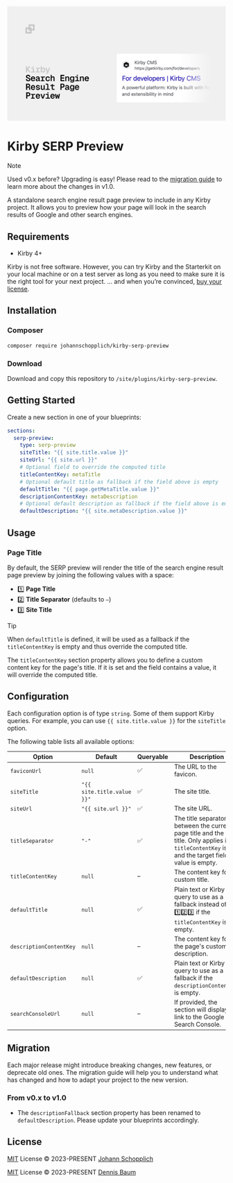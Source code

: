 ![Kirby Search Engine Result Page Preview](./.github/kirby-serp-preview.png)

# Kirby SERP Preview

> [!NOTE]
> Used v0.x before? Upgrading is easy! Please read to the [migration guide](#migration) to learn more about the changes in v1.0.

A standalone search engine result page preview to include in any Kirby project. It allows you to preview how your page will look in the search results of Google and other search engines.

## Requirements

- Kirby 4+

Kirby is not free software. However, you can try Kirby and the Starterkit on your local machine or on a test server as long as you need to make sure it is the right tool for your next project. … and when you’re convinced, [buy your license](https://getkirby.com/buy).

## Installation

### Composer

```bash
composer require johannschopplich/kirby-serp-preview
```

### Download

Download and copy this repository to `/site/plugins/kirby-serp-preview`.

## Getting Started

Create a new section in one of your blueprints:

```yml
sections:
  serp-preview:
    type: serp-preview
    siteTitle: "{{ site.title.value }}"
    siteUrl: "{{ site.url }}"
    # Optional field to override the computed title
    titleContentKey: metaTitle
    # Optional default title as fallback if the field above is empty
    defaultTitle: "{{ page.getMetaTitle.value }}"
    descriptionContentKey: metaDescription
    # Optional default description as fallback if the field above is empty
    defaultDescription: "{{ site.metaDescription.value }}"
```

## Usage

### Page Title

By default, the SERP preview will render the title of the search engine result page preview by joining the following values with a space:

- 1️⃣ **Page Title**
- 2️⃣ **Title Separator** (defaults to `–`)
- 3️⃣ **Site Title**

> [!TIP]
> When `defaultTitle` is defined, it will be used as a fallback if the `titleContentKey` is empty and thus override the computed title.

The `titleContentKey` section property allows you to define a custom content key for the page's title. If it is set and the field contains a value, it will override the computed title.

## Configuration

Each configuration option is of type `string`. Some of them support Kirby queries. For example, you can use `{{ site.title.value }}` for the `siteTitle` option.

The following table lists all available options:

| Option                  | Default                    | Queryable | Description                                                                                                                                             |
| ----------------------- | -------------------------- | --------- | ------------------------------------------------------------------------------------------------------------------------------------------------------- |
| `faviconUrl`            | `null`                     | ✅        | The URL to the favicon.                                                                                                                                 |
| `siteTitle`             | `"{{ site.title.value }}"` | ✅        | The site title.                                                                                                                                         |
| `siteUrl`               | `"{{ site.url }}"`         | ✅        | The site URL.                                                                                                                                           |
| `titleSeparator`        | `"-"`                      | ✅        | The title separator between the current page title and the site title. Only applies if no `titleContentKey` is set and the target field value is empty. |
| `titleContentKey`       | `null`                     | –         | The content key for a custom title.                                                                                                                     |
| `defaultTitle`          | `null`                     | ✅        | Plain text or Kirby query to use as a fallback instead of 1️⃣2️⃣3️⃣ if the `titleContentKey` is empty.                                                     |
| `descriptionContentKey` | `null`                     | –         | The content key for the page's custom description.                                                                                                      |
| `defaultDescription`    | `null`                     | ✅        | Plain text or Kirby query to use as a fallback if the `descriptionContentKey` is empty.                                                                 |
| `searchConsoleUrl`      | `null`                     | –         | If provided, the section will display a link to the Google Search Console.                                                                              |

## Migration

Each major release might introduce breaking changes, new features, or deprecate old ones. The migration guide will help you to understand what has changed and how to adapt your project to the new version.

### From v0.x to v1.0

- The `descriptionFallback` section property has been renamed to `defaultDescription`. Please update your blueprints accordingly.

## License

[MIT](./LICENSE) License © 2023-PRESENT [Johann Schopplich](https://github.com/johannschopplich)

[MIT](./LICENSE) License © 2023-PRESENT [Dennis Baum](https://github.com/dennisbaum)
